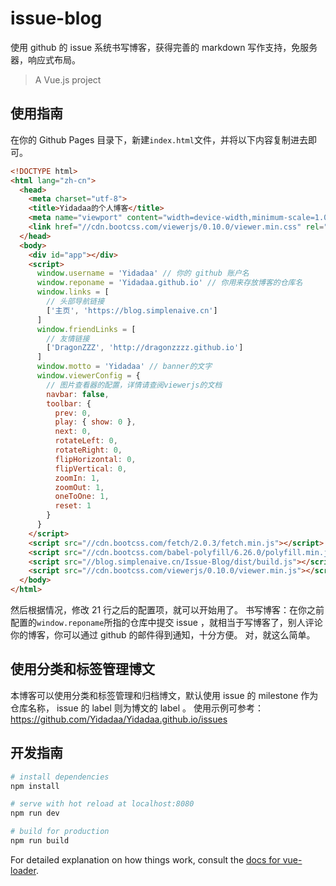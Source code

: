 # issue-blog

使用 github 的 issue 系统书写博客，获得完善的 markdown 写作支持，免服务器，响应式布局。

> A Vue.js project

## 使用指南

在你的 Github Pages 目录下，新建`index.html`文件，并将以下内容复制进去即可。
```html
<!DOCTYPE html>
<html lang="zh-cn">
  <head>
    <meta charset="utf-8">
    <title>Yidadaa的个人博客</title>
    <meta name="viewport" content="width=device-width,minimum-scale=1.0,maximum-scale=1.0,user-scalable=no">
    <link href="//cdn.bootcss.com/viewerjs/0.10.0/viewer.min.css" rel="stylesheet">
  </head>
  <body>
    <div id="app"></div>
    <script>
      window.username = 'Yidadaa' // 你的 github 账户名
      window.reponame = 'Yidadaa.github.io' // 你用来存放博客的仓库名
      window.links = [
        // 头部导航链接
        ['主页', 'https://blog.simplenaive.cn']
      ]
      window.friendLinks = [
        // 友情链接
        ['DragonZZZ', 'http://dragonzzzz.github.io']
      ]
      window.motto = 'Yidadaa' // banner的文字
      window.viewerConfig = {
        // 图片查看器的配置，详情请查阅viewerjs的文档
        navbar: false,
        toolbar: {
          prev: 0,
          play: { show: 0 },
          next: 0,
          rotateLeft: 0,
          rotateRight: 0,
          flipHorizontal: 0,
          flipVertical: 0,
          zoomIn: 1,
          zoomOut: 1,
          oneToOne: 1,
          reset: 1
        }
      }
    </script>
    <script src="//cdn.bootcss.com/fetch/2.0.3/fetch.min.js"></script>
    <script src="//cdn.bootcss.com/babel-polyfill/6.26.0/polyfill.min.js"></script>
    <script src="//blog.simplenaive.cn/Issue-Blog/dist/build.js"></script>
    <script src="//cdn.bootcss.com/viewerjs/0.10.0/viewer.min.js"></script>
  </body>
</html>
```
然后根据情况，修改 21 行之后的配置项，就可以开始用了。
书写博客：在你之前配置的`window.reponame`所指的仓库中提交 issue ，就相当于写博客了，别人评论你的博客，你可以通过 github 的邮件得到通知，十分方便。
对，就这么简单。

## 使用分类和标签管理博文

本博客可以使用分类和标签管理和归档博文，默认使用 issue 的 milestone 作为仓库名称， issue 的 label 则为博文的 label 。
使用示例可参考： https://github.com/Yidadaa/Yidadaa.github.io/issues

## 开发指南

``` bash
# install dependencies
npm install

# serve with hot reload at localhost:8080
npm run dev

# build for production
npm run build
```

For detailed explanation on how things work, consult the [docs for vue-loader](http://vuejs.github.io/vue-loader).

